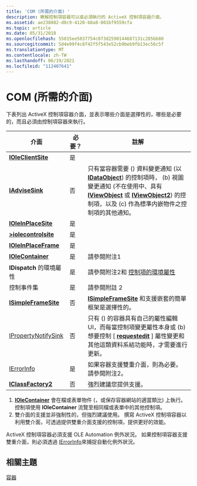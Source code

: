 ```yaml
---
title: 'COM (所需的介面) '
description: 瞭解控制項容器可以或必須執行的 ActiveX 控制項容器介面。
ms.assetid: ae238882-d0c9-4120-b8a8-001bf9559cfa
ms.topic: article
ms.date: 05/31/2018
ms.openlocfilehash: 55015ee5837754c073d2590144687131c285bb80
ms.sourcegitcommit: 5d4e99f4c8f42f5f543e52cb9beb9fb13ec56c5f
ms.translationtype: MT
ms.contentlocale: zh-TW
ms.lasthandoff: 06/19/2021
ms.locfileid: "112407641"
---
```

# <a name="required-interfaces-com"></a>COM (所需的介面) 

下表列出 ActiveX 控制項容器介面，並表示哪些介面是選擇性的，哪些是必要的，而且必須由控制項容器來執行。



| 介面                                                                      | 必要？      | 註解                                                                                                                                                                                                                                                                                                                                                     |
|--------------------------------------------------------------------------------|----------------|--------------------------------------------------------------------------------------------------------------------------------------------------------------------------------------------------------------------------------------------------------------------------------------------------------------------------------------------------------------|
| [**IOleClientSite**](/windows/desktop/api/OleIdl/nn-oleidl-ioleclientsite)<br/>                            | 是<br/> |                                                                                                                                                                                                                                                                                                                                                              |
| [**IAdviseSink**](/windows/desktop/api/ObjIdl/nn-objidl-iadvisesink)<br/>                                  | 否<br/>  | 只有當容器需要 () 資料變更通知 (以 [**IDataObject**](/windows/desktop/api/ObjIdl/nn-objidl-idataobject)) 的控制項時， (b) 視圖變更通知 (不在使用中、具有 [**IViewObject**](/windows/desktop/api/OleIdl/nn-oleidl-iviewobject) 或 [**IViewObject2**](/windows/desktop/api/OleIdl/nn-oleidl-iviewobject2)) 的控制項，以及 (c) 作為標準内嵌物件之控制項的其他通知。<br/> |
| [**IOleInPlaceSite**](/windows/desktop/api/OleIdl/nn-oleidl-ioleinplacesite)<br/>                          | 是<br/> |                                                                                                                                                                                                                                                                                                                                                              |
| [**>iolecontrolsite**](/windows/desktop/api/OCIdl/nn-ocidl-iolecontrolsite)<br/>                          | 是<br/> |                                                                                                                                                                                                                                                                                                                                                              |
| [**IOleInPlaceFrame**](/windows/desktop/api/OleIdl/nn-oleidl-ioleinplaceframe)<br/>                        | 是<br/> |                                                                                                                                                                                                                                                                                                                                                              |
| [**IOleContainer**](/windows/desktop/api/OleIdl/nn-oleidl-iolecontainer)<br/>                              | 是<br/> | 請參閱附注1<br/>                                                                                                                                                                                                                                                                                                                                        |
| **IDispatch** 的環境屬性<br/>                                | 是<br/> | 請參閱附注2和 [控制項的環境屬性](ambient-properties-for-controls.md)<br/>                                                                                                                                                                                                                                                             |
| 控制事件集<br/>                                                  | 是<br/> | 請參閱附註 2<br/>                                                                                                                                                                                                                                                                                                                                        |
| [**ISimpleFrameSite**](/windows/desktop/api/OCIdl/nn-ocidl-isimpleframesite)<br/>                        | 否<br/>  | [**ISimpleFrameSite**](/windows/desktop/api/OCIdl/nn-ocidl-isimpleframesite) 和支援嵌套的簡單框架是選擇性的。<br/>                                                                                                                                                                                                                                                    |
| [IPropertyNotifySink](data-binding-through-ipropertynotifysink.md)<br/> | 否<br/>  | 只有 () 的容器具有自己的屬性編輯 UI，而每當控制項變更屬性本身或 (b) 想要控制 \[ [**requestedit**](/windows/desktop/Midl/requestedit) \] 屬性變更和其他這類資料系結功能時，才需要進行更新。<br/>                                                                            |
| [IErrorInfo](/windows/win32/api/oaidl/nn-oaidl-ierrorinfo)<br/>       | 是<br/> | 如果容器支援雙重介面，則為必要。 請參閱附注2。<br/>                                                                                                                                                                                                                                                                                      |
| [**IClassFactory2**](/windows/desktop/api/OCIdl/nn-ocidl-iclassfactory2)<br/>                            | 否<br/>  | 強烈建議您提供支援。<br/>                                                                                                                                                                                                                                                                                                                  |



 

1.  [**IOleContainer**](/windows/desktop/api/OleIdl/nn-oleidl-iolecontainer) 會在檔或表單物件 (，或保存容器網站的適當類比) 上執行。 控制項使用 **IOleContainer** 流覽至相同檔或表單中的其他控制項。
2.  雙介面的支援並非強制性的，但強烈建議使用。 撰寫 ActiveX 控制項容器以利用雙介面，可透過提供雙重介面支援的控制項，提供更好的效能。

ActiveX 控制項容器必須支援 OLE Automation 例外狀況。 如果控制項容器支援雙重介面，則必須透過 [IErrorInfo](/windows/win32/api/oaidl/nn-oaidl-ierrorinfo)來捕捉自動化例外狀況。

## <a name="related-topics"></a>相關主題

<dl> <dt>

[容器](containers.md)
</dt> </dl>

 

